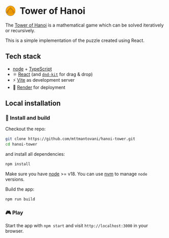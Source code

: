 <h1><div style="display:flex"><img src="public/favicon-32x32.png">&nbsp;&nbsp;Tower of Hanoi</h1><div>

The [Tower of Hanoi](https://en.wikipedia.org/wiki/Tower_of_Hanoi) is a mathematical game which can be solved iteratively or recursively.

This is a simple implementation of the puzzle created using React.

## Tech stack

- [node](https://nodejs.org/) + [TypeScript](https://www.typescriptlang.org/)
- ⚛ [React](https://react.dev/) (and [`dnd-kit`](https://dndkit.com/) for drag & drop)
- ⚡️ [Vite](https://vitejs.dev/) as development server
- 🚀 [Render](https://render.com) for deployment

## Local installation

### 🔧 Install and build

Checkout the repo:

```bash
git clone https://github.com/mttmantovani/hanoi-tower.git
cd hanoi-tower
```

and install all dependencies:

```bash
npm install
```

Make sure you have [node](https://nodejs.org/) >= v18. You can use [nvm](https://github.com/nvm-sh/nvm#installing-and-updating) to manage `node` versions.

Build the app:

```bash
npm run build
```

### 🎮 Play

Start the app with `npm start` and visit `http://localhost:3000` in your browser.

